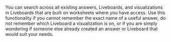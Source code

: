 You can search across all existing answers, Liveboards, and visualizations in Liveboards that are built on worksheets where you have access. Use this functionality if you cannot remember the exact name of a useful answer, do not remember which Liveboard a visualization is on, or if you are simply wondering if someone else already created an answer or Liveboard that would suit your needs.
